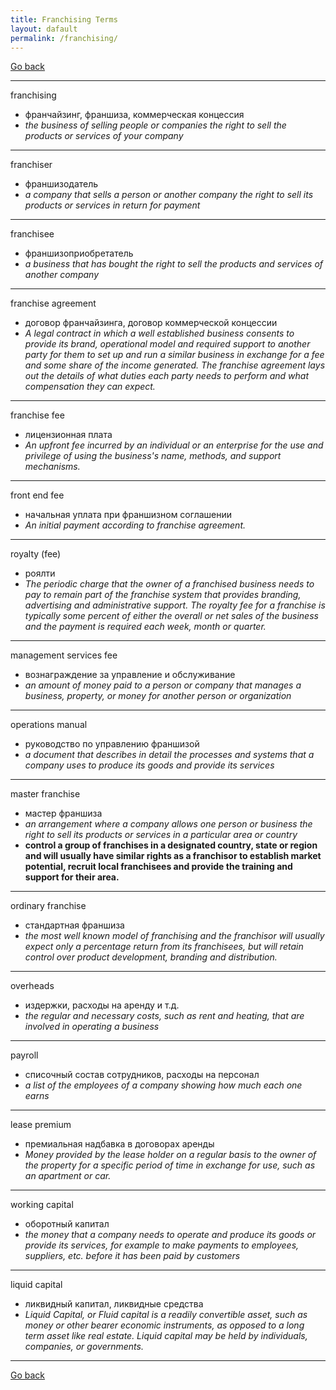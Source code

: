 ```yaml
---
title: Franchising Terms
layout: dafault
permalink: /franchising/
---
```


[Go back](https://teu5us.github.io/kdo)

------

franchising
 * франчайзинг, франшиза, коммерческая концессия
 * *the business of selling people or companies the right to sell the products or services of your company*

------

franchiser
 * франшизодатель
 * *a company that sells a person or another company the right to sell its products or services in return for payment*

------

franchisee
 * франшизоприобретатель
 * *a business that has bought the right to sell the products and services of another company*

------

franchise agreement
 * договор франчайзинга, договор коммерческой концессии
 * *A legal contract in which a well established business consents to provide its brand, operational model and required support to another party for them to set up and run a similar business in exchange for a fee and some share of the income generated. The franchise agreement lays out the details of what duties each party needs to perform and what compensation they can expect.*

------

franchise fee
 * лицензионная плата
 * *An upfront fee incurred by an individual or an enterprise for the use and privilege of using the business's name, methods, and support mechanisms.*

------

front end fee
 * начальная уплата при франшизном соглашении
 * *An initial payment according to franchise agreement.*

------

royalty (fee)
 * роялти
 * *The periodic charge that the owner of a franchised business needs to pay to remain part of the franchise system that provides branding, advertising and administrative support. The royalty fee for a franchise is typically some percent of either the overall or net sales of the business and the payment is required each week, month or quarter.*

------

management services fee
 * вознаграждение за управление и обслуживание
 * *an amount of money paid to a person or company that manages a business, property, or money for another person or organization*

------

operations manual
 * руководство по управлению франшизой
 * *a document that describes in detail the processes and systems that a company uses to produce its goods and provide its services*

------

master franchise
 * мастер франшиза
 * *an arrangement where a company allows one person or business the right to sell its products or services in a particular area or country*
 * **control a group of franchises in a designated country, state or region and will usually have similar rights as a franchisor to establish market potential, recruit local franchisees and provide the training and support for their area.**

------

ordinary franchise
 * стандартная франшиза
 * *the most well known model of franchising and the franchisor will usually expect only a percentage return from its franchisees, but will retain control over product development, branding and distribution.*

------

overheads
 * издержки, расходы на аренду и т.д.
 * *the regular and necessary costs, such as rent and heating, that are involved in operating a business*

------

payroll
 * списочный состав сотрудников, расходы на персонал
 * *a list of the employees of a company showing how much each one earns*

------

lease premium
 * премиальная надбавка в договорах аренды
 * *Money provided by the lease holder on a regular basis to the owner of the property for a specific period of time in exchange for use, such as an apartment or car.*

------

working capital
 * оборотный капитал
 * *the money that a company needs to operate and produce its goods or provide its services, for example to make payments to employees, suppliers, etc. before it has been paid by customers*

------

liquid capital
 * ликвидный капитал, ликвидные средства
 * *Liquid Capital, or Fluid capital is a readily convertible asset, such as money or other bearer economic instruments, as opposed to a long term asset like real estate. Liquid capital may be held by individuals, companies, or governments.*

------

[Go back](https://teu5us.github.io/kdo)
